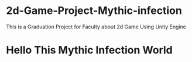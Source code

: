 # 2d-Game-Project-Mythic-infection
This is a Graduation Project for Faculty about 2d Game Using Unity Engine
<h1>Hello This Mythic Infection World</h1>
